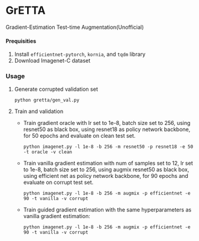 # GrETTA
Gradient-Estimation Test-time Augmentation(Unofficial)

#### Prequisities

1. Install `efficientnet-pytorch`, `kornia`, and `tqdm` library
2. Download Imagenet-C dataset



### Usage

1. Generate corrupted validation set

   `python gretta/gen_val.py`

2. Train and validation

   - Train gradient oracle with lr set to 1e-8, batch size set to 256, using resnet50 as black box, using resnet18 as policy network backbone, for 50 epochs and evaluate on clean test set.
   
     `python imagenet.py -l 1e-8 -b 256 -m resnet50 -p resnet18 -e 50 -t oracle -v clean`
   
   - Train vanilla gradient estimation with num of samples set to 12, lr set to 1e-8, batch size set to 256, using augmix resnet50 as black box, using efficient net as policy network backbone, for 90 epochs and evaluate on corrupt test set.
   
     `python imagenet.py -l 1e-8 -b 256 -m augmix -p efficientnet -e 90 -t vanilla -v corrupt`
   
   - Train guided gradient estimation with the same hyperparameters as vanilla gradient estimation:
   
     `python imagenet.py -l 1e-8 -b 256 -m augmix -p efficientnet -e 90 -t vanilla -v corrupt`